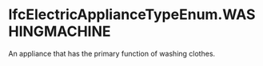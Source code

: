 IfcElectricApplianceTypeEnum.WASHINGMACHINE
===========================================
An appliance that has the primary function of washing clothes.


